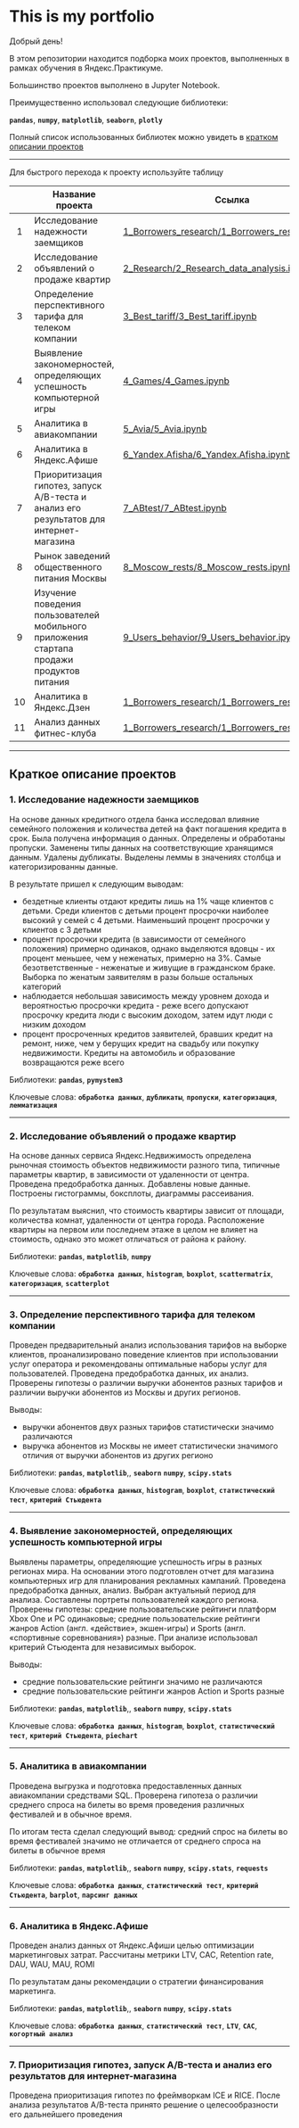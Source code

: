 # This is my portfolio
Добрый день!

В этом репозитории находится подборка моих проектов, выполненных в рамках обучения в Яндекс.Практикуме.

Большинство проектов выполнено в Jupyter Notebook.

Преимущественно использовал следующие библиотеки:

**`pandas`**, **`numpy`**, **`matplotlib`**, **`seaborn`**, **`plotly`**

Полный список использованных библиотек можно увидеть в [кратком описании проектов](https://github.com/itstony-k/ya_praktikum#%D0%BA%D1%80%D0%B0%D1%82%D0%BA%D0%BE%D0%B5-%D0%BE%D0%BF%D0%B8%D1%81%D0%B0%D0%BD%D0%B8%D0%B5-%D0%BF%D1%80%D0%BE%D0%B5%D0%BA%D1%82%D0%BE%D0%B2)
___
Для быстрого перехода к проекту используйте таблицу


|     | Название проекта | Ссылка |
| :-: | ---                               | ---                                             |
|  1  | Исследование надежности заемщиков | [1_Borrowers_research/1_Borrowers_research.ipynb](https://github.com/itstony-k/ya_praktikum/blob/master/1_Borrowers_research/1_Borrowers_research.ipynb "Исследование надежности заемщиков") |
|  2  | Исследование объявлений о продаже квартир | [2_Research/2_Research_data_analysis.ipynb](https://github.com/itstony-k/ya_praktikum/blob/master/2_Research/2_Research_data_analysis.ipynb "Исследование объявлений о продаже квартир") |
|  3  | Определение перспективного тарифа для телеком компании | [3_Best_tariff/3_Best_tariff.ipynb](https://github.com/itstony-k/ya_praktikum/blob/master/3_Best_tariff/3_Best_tariff.ipynb "Определение перспективного тарифа для телеком компании") |
|  4  | Выявление закономерностей, определяющих успешность компьютерной игры | [4_Games/4_Games.ipynb](https://github.com/itstony-k/ya_praktikum/blob/master/4_Games/4_Games.ipynb "Выявление закономерностей, определяющих успешность компьютерной игры") |
|  5  | Аналитика в авиакомпании | [5_Avia/5_Avia.ipynb](https://github.com/itstony-k/ya_praktikum/blob/master/5_Avia/5_Avia.ipynb "Аналитика в авиакомпании") |
|  6  | Аналитика в Яндекс.Афише | [6_Yandex.Afisha/6_Yandex.Afisha.ipynb](https://github.com/itstony-k/ya_praktikum/blob/master/6_Yandex.Afisha/6_Yandex.Afisha.ipynb "Аналитика в Яндекс.Афише") |
|  7  | Приоритизация гипотез, запуск A/B-теста и анализ его результатов для интернет-магазина | [7_ABtest/7_ABtest.ipynb](https://github.com/itstony-k/ya_praktikum/blob/master/7_ABtest/7_ABtest.ipynb "Приоритизация гипотез, запуск A/B-теста и анализ его результатов для интернет-магазина") |
|  8  | Рынок заведений общественного питания Москвы | [8_Moscow_rests/8_Moscow_rests.ipynb](https://github.com/itstony-k/ya_praktikum/blob/master/8_Moscow_rests/8_Moscow_rests.ipynb "Рынок заведений общественного питания Москвы") |
|  9  | Изучение поведения пользователей мобильного приложения стартапа продажи продуктов питания | [9_Users_behavior/9_Users_behavior.ipynb](https://github.com/itstony-k/ya_praktikum/blob/master/9_Users_behavior/9_Users_behavior.ipynb "Изучение поведения пользователей мобильного приложения стартапа продажи продуктов питания") |
|  10  | Аналитика в Яндекс.Дзен | [1_Borrowers_research/1_Borrowers_research.ipynb](https://github.com/itstony-k/ya_praktikum/blob/master/1_Borrowers_research/1_Borrowers_research.ipynb "Аналитика в Яндекс.Дзен") |
|  11  | Анализ данных фитнес-клуба | [1_Borrowers_research/1_Borrowers_research.ipynb](https://github.com/itstony-k/ya_praktikum/blob/master/1_Borrowers_research/1_Borrowers_research.ipynb "Анализ данных фитнес-клуба") |

___
## Краткое описание проектов
### 1. Исследование надежности заемщиков
На основе данных кредитного отдела банка исследовал влияние семейного положения и количества детей на факт погашения кредита в срок. Была получена информация о данных. Определены и обработаны пропуски. Заменены типы данных на соответствующие хранящимся данным. Удалены дубликаты. Выделены леммы в значениях столбца и категоризированны данные. 

В результате пришел к следующим выводам:
- бездетные клиенты отдают кредиты лишь на 1% чаще клиентов с детьми. Среди клиентов с детьми процент просрочки наиболее высокий у семей с 4 детьми. Наименьший процент просрочки у клиентов с 3 детьми
- процент просрочки кредита (в зависимости от семейного положения) примерно одинаков, однако выделяются вдовцы - их процент меньшее, чем у неженатых, примерно на 3%. Самые безответственные - неженатые и живущие в гражданском браке. Выборка по женатым заявителям в разы больше остальных категорий
- наблюдается небольшая зависимость между уровнем дохода и вероятностью просрочки кредита - реже всего допускают просрочку кредита люди с высоким доходом, затем идут люди с низким доходом
- процент просроченных кредитов заявителей, бравших кредит на ремонт, ниже, чем у берущих кредит на свадьбу или покупку недвижимости. Кредиты на автомобиль и образование возвращаются реже всего

Библиотеки:
**`pandas`**, **`pymystem3`**

Ключевые слова:
**`обработка данных`**, **`дубликаты`**, **`пропуски`**, **`категоризация`**, **`лемматизация`**
___

### 2. Исследование объявлений о продаже квартир
На основе данных сервиса Яндекс.Недвижимость определена рыночная стоимость объектов недвижимости разного типа, типичные параметры квартир, в зависимости от удаленности от центра. Проведена предобработка данных. Добавлены новые данные. Построены гистограммы, боксплоты, диаграммы рассеивания.

По результатам выяснил, что стоимость квартиры зависит от площади, количества комнат, удаленности от центра города. Расположение квартиры на первом или последнем этаже в целом не влияет на стоимость, однако это может отличаться от района к району.

Библиотеки:
**`pandas`**, **`matplotlib`**, **`numpy`**

Ключевые слова:
**`обработка данных`**, **`histogram`**, **`boxplot`**, **`scattermatrix`**, **`категоризация`**, **`scatterplot`**
___

### 3. Определение перспективного тарифа для телеком компании
Проведен предварительный анализ использования​ ​тарифов на выборке клиентов, проанализировано поведение клиентов при использовании услуг оператора и рекомендованы оптимальные наборы услуг для пользователей. Проведена предобработка данных, их анализ. Проверены гипотезы о различии выручки абонентов разных тарифов и различии выручки абонентов из Москвы и других регионов. 

Выводы:
- выручки абонентов двух разных тарифов статистически значимо различаются
- выручка абонентов из Москвы не имеет статистически значимого отличия от выручки абонентов из других регионо

Библиотеки:
**`pandas`**, **`matplotlib`**,, **`seaborn`** **`numpy`**, **`scipy.stats`**

Ключевые слова:
**`обработка данных`**, **`histogram`**, **`boxplot`**, **`статистический тест`**, **`критерий Стьюдента`**
___

### 4. Выявление закономерностей, определяющих успешность компьютерной игры
Выявлены параметры, определяющие успешность игры в разных регионах мира. На основании этого подготовлен отчет для магазина компьютерных игр для планирования рекламных кампаний. Проведена предобработка данных, анализ. Выбран актуальный период для анализа. Составлены портреты пользователей каждого региона. Проверены гипотезы: средние пользовательские рейтинги платформ Xbox One и PC одинаковые; средние пользовательские рейтинги жанров Action (англ. «действие», экшен-игры) и Sports (англ. «спортивные соревнования») разные. При анализе использовал критерий Стьюдента для независимых выборок. 

Выводы:
- средние пользовательские рейтинги значимо не различаются
- средние пользовательские рейтинги жанров Action и Sports разные

Библиотеки:
**`pandas`**, **`matplotlib`**,, **`seaborn`** **`numpy`**, **`scipy.stats`**

Ключевые слова:
**`обработка данных`**, **`histogram`**, **`boxplot`**, **`статистический тест`**, **`критерий Стьюдента`**, **`piechart`**
___

### 5. Аналитика в авиакомпании
Проведена выгрузка и подготовка предоставленных данных авиакомпании средствами SQL. Проверена гипотеза о различии среднего спроса на билеты во время проведения различных фестивалей и в обычное время​.

По итогам теста сделал следующий вывод: средний спрос на билеты во время фестивалей значимо не отличается от среднего спроса на билеты в обычное время

Библиотеки:
**`pandas`**, **`matplotlib`**,, **`seaborn`** **`numpy`**, **`scipy.stats`**, **`requests`**

Ключевые слова:
**`обработка данных`**, **`статистический тест`**, **`критерий Стьюдента`**, **`barplot`**, **`парсинг данных`**
___

### 6. Аналитика в Яндекс.Афише
Проведен анализ данных от Яндекс.Афиши целью оптимизации маркетинговых затрат. Рассчитаны метрики LTV, CAC, Retention rate, DAU, WAU, MAU, ROMI

По результатам даны рекомендации о стратегии финансирования маркетинга.

Библиотеки:
**`pandas`**, **`matplotlib`**,, **`seaborn`** **`numpy`**, **`scipy.stats`**

Ключевые слова:
**`обработка данных`**, **`статистический тест`**, **`LTV`**, **`CAC`**, **`когортный анализ`**
___

### 7. Приоритизация гипотез, запуск A/B-теста и анализ его результатов для интернет-магазина
Проведена приоритизация гипотез по фреймворкам ICE и RICE. После анализа результатов A/B-теста принято решение о целесообразности его дальнейшего проведения
